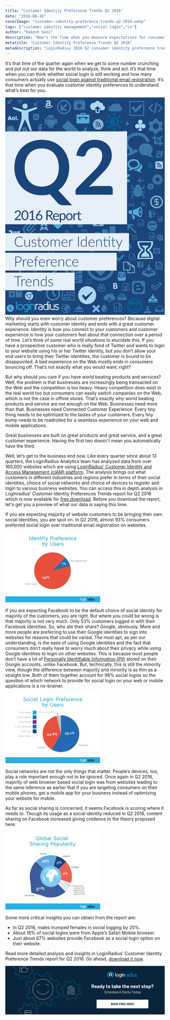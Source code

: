```yaml
---
title: "Customer Identity Preference Trends Q2 2016"
date: "2016-08-16"
coverImage: "customer-identity-preference-trends-q2-2016.webp"
tags: ["customer identity management","social login","cx"]
author: "Rakesh Soni" 
description: "Now's the time when you measure expectations for consumer identity and understand what's right for you."
metatitle: "Customer Identity Preference Trends Q2 2016"
metadescription: "LoginRadius 2016 Q2 consumer identity preference trends report is now available. Find out how many consumers use social login against traditional registration."
---
```


It’s that time of the quarter again when we get to some number crunching and put out our data for the world to analyze, think and act. It’s that time when you can think whether social login is still working and how many consumers actually use [social login against traditional email registration](https://www.loginradius.com/social-login/). It’s that time when you evaluate customer identity preferences to understand what’s best for you.

![](CIPT-Q2-2016-Report-popout-600x900.webp)Why should you even worry about customer preferences? Because digital marketing starts with customer identity and ends with a great customer experience. Identity is how you connect to your customers and customer experience is how your customers feel about that connection over a period of time. Let’s think of some real world situations to elucidate this. If you have a prospective customer who is really fond of Twitter and wants to login to your website using his or her Twitter identity, but you don’t allow your end users to bring their Twitter identities, the customer is bound to be disappointed. A bad experience on the Web mostly ends in consumers bouncing off. That’s not exactly what you would want, right? 

But why should you care if you have world beating products and services? Well, the problem is that businesses are increasingly being transacted on the Web and the competition is too heavy. Heavy competition does exist in the real world too but consumers can easily switch companies on the Web, which is not the case in offline stores. That’s exactly why world beating products and service are not enough on the Web. Businesses need more than that. Businesses need Connected Customer Experience. Every tiny thing needs to be optimized to the tastes of your customers. Every tiny bump needs to be roadrolled for a seamless experience on your web and mobile applications.

Great businesses are built on great products and great service, and a great customer experience. Having the first two doesn't mean you automatically have the third.

Well, let’s get to the business end now. Like every quarter since about 13 quarters, the LoginRadius Analytics team has analyzed data from over 160,000 websites which are using [LoginRadius’ Customer Identity and Access Management (cIAM) platform](https://www.loginradius.com/). The analysis brings out what customers in different industries and regions prefer in terms of their social identities, choice of social networks and choice of devices to register and login to various business websites. You can access this in depth analysis in Loginradius’ Customer Identity Preferences Trends report for Q2 2016 which is now available for [free download](https://www.loginradius.com/resource/customer-identity-preference-trends-2016/). Before you download the report, let's get you a preview of what our data is saying this time.

If you are expecting majority of website customers to be bringing their own social identities, you are spot on. In Q2 2016, almost 93% consumers preferred social login over traditional email registration on websites.

![Fig1.-Preferred-identity-of-customers-on-websites.-](Preferred-identity-of-customers-on-websites.webp)

If you are expecting Facebook to be the default choice of social identity for majority of the customers, you are right. But where you could be wrong is that majority is not very much. Only 53% customers logged in with their Facebook identities. So, who ate their share? Google, obviously. More and more people are preferring to use their Google identities to sign into websites for reasons that could be varied. The most apt, as per our understanding, is the ease of using Google identities and the fact that consumers don’t really have to worry much about their privacy while using Google identities to login on other websites. This is because most people don’t have a lot of [Personally Identifiable Information (PII)](https://en.wikipedia.org/wiki/Personally_identifiable_information) stored on their Google accounts, unlike Facebook. But, technically, this is still the minority view, though the difference between majority and minority is as thin as a straight line. Both of them together account for 98% social logins so the question of which network to provide for social login on your web or mobile applications is a no-brainer.

![Fig2.-Customers’-social-identity-preferences-for-Social-Login](social-identity-preferences.webp)

Social networks are not the only things that matter. People’s devices, too, play a role important enough not to be ignored. Once again in Q2 2016, majority of web browser based social login was from websites leading to the same inference as earlier that if you are targeting consumers on their mobile phones, get a mobile app for your business instead of optimizing your website for mobile.

As far as social sharing is concerned, it seems Facebook is scoring where it needs to. Though its usage as a social identity reduced in Q2 2016, content sharing on Facebook increased giving credence to the theory proposed here.

![Fig21.-Social-sharing-patterns-on-major-social-networks.](Social-sharing-patterns-on-major-social-networks.webp)

Some more critical insights you can obtain from the report are:

- In Q2 2016, males trumped females in social logging by 20%.
- About 18% of social logins were from Apple’s Safari Mobile browser.
- Just about 67% websites provide Facebook as a social login option on their website.

Read more detailed analysis and insights in LoginRadius’ Customer Identity Preference Trends report for Q2 2016. Go ahead, [download it now](https://www.loginradius.com/resource/customer-identity-preference-trends-2016/).

[![book-a-demo-loginradius-banner](../../assets/book-a-demo-loginradius.webp)](https://www.loginradius.com/contact-us?utm_source=blog&utm_medium=web&utm_campaign=customer-identity-preference-trends-q2-2016)